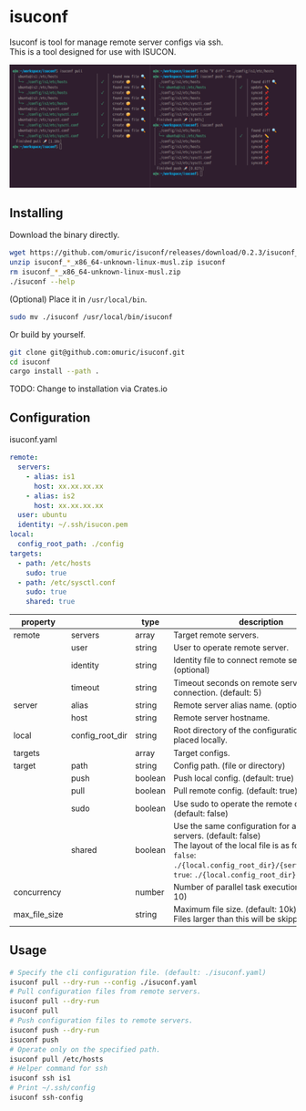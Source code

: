 # isuconf

Isuconf is tool for manage remote server configs via ssh.  
This is a tool designed for use with ISUCON.

![](.img/screenshot.png)

## Installing

Download the binary directly.

```bash
wget https://github.com/omuric/isuconf/releases/download/0.2.3/isuconf_0.2.3_x86_64-unknown-linux-musl.zip
unzip isuconf_*_x86_64-unknown-linux-musl.zip isuconf
rm isuconf_*_x86_64-unknown-linux-musl.zip
./isuconf --help
```

(Optional) Place it in `/usr/local/bin`.

```bash
sudo mv ./isuconf /usr/local/bin/isuconf
```

Or build by yourself.

```bash
git clone git@github.com:omuric/isuconf.git
cd isuconf
cargo install --path .
```

TODO: Change to installation via Crates.io

## Configuration

isuconf.yaml

```yml
remote:
  servers:
    - alias: is1
      host: xx.xx.xx.xx
    - alias: is2
      host: xx.xx.xx.xx
  user: ubuntu
  identity: ~/.ssh/isucon.pem
local:
  config_root_path: ./config
targets:
  - path: /etc/hosts
    sudo: true
  - path: /etc/sysctl.conf
    sudo: true
    shared: true

```

| property      |                 | type    | description                                                                                                                                                                                                                  | 
|---------------|-----------------|---------|------------------------------------------------------------------------------------------------------------------------------------------------------------------------------------------------------------------------------| 
| remote        | servers         | array   | Target remote servers.                                                                                                                                                                                                       | 
|               | user            | string  | User to operate remote server.                                                                                                                                                                                               | 
|               | identity        | string  | Identity file to connect remote server.  (optional)                                                                                                                                                                          | 
|               | timeout         | string  | Timeout seconds on remote server connection. (default: 5)                                                                                                                                                                    | 
| server        | alias           | string  | Remote server alias name. (optional)                                                                                                                                                                                         | 
|               | host            | string  | Remote server hostname.                                                                                                                                                                                                      | 
| local         | config_root_dir | string  | Root directory of the configuration to be placed locally.                                                                                                                                                                    | 
| targets       |                 | array   | Target configs.                                                                                                                                                                                                              | 
| target        | path            | string  | Config path. (file or directory)                                                                                                                                                                                             | 
|               | push            | boolean | Push local config. (default: true)                                                                                                                                                                                           |
|               | pull            | boolean | Pull remote config. (default: true)                                                                                                                                                                                          | 
|               | sudo            | boolean | Use sudo to operate the remote configuration. (default: false)                                                                                                                                                               | 
|               | shared          | boolean | Use the same configuration for all remote servers. (default: false)<br>The layout of the local file is as follows.<br>`false`: `./{local.config_root_dir}/{server}/{config}`<br>`true`: `./{local.config_root_dir}/{config}` | 
| concurrency   |                 | number  | Number of parallel task executions. (default: 10)                                                                                                                                                                            | 
| max_file_size |                 | string  | Maximum file size. (default: 10k)<br>Files larger than this will be skipped.                                                                                                                                                 | 

## Usage

```bash
# Specify the cli configuration file. (default: ./isuconf.yaml)
isuconf pull --dry-run --config ./isuconf.yaml
# Pull configuration files from remote servers.
isuconf pull --dry-run
isuconf pull
# Push configuration files to remote servers.
isuconf push --dry-run
isuconf push
# Operate only on the specified path.
isuconf pull /etc/hosts
# Helper command for ssh
isuconf ssh is1
# Print ~/.ssh/config
isuconf ssh-config
```
